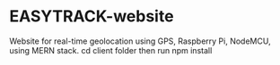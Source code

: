 # EASYTRACK-website
Website for real-time geolocation using GPS, Raspberry Pi, NodeMCU, using MERN stack.
cd client folder then run npm install
